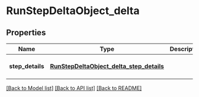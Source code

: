 # RunStepDeltaObject_delta
## Properties

| Name | Type | Description | Notes |
|------------ | ------------- | ------------- | -------------|
| **step\_details** | [**RunStepDeltaObject_delta_step_details**](RunStepDeltaObject_delta_step_details.md) |  | [optional] [default to null] |

[[Back to Model list]](../README.md#documentation-for-models) [[Back to API list]](../README.md#documentation-for-api-endpoints) [[Back to README]](../README.md)

